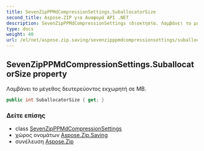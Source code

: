 ```yaml
---
title: SevenZipPPMdCompressionSettings.SuballocatorSize
second_title: Aspose.ZIP για Αναφορά API .NET
description: SevenZipPPMdCompressionSettings ιδιοκτησία. Λαμβάνει το μέγεθος δευτερεύοντος εκχωρητή σε MB.
type: docs
weight: 40
url: /el/net/aspose.zip.saving/sevenzipppmdcompressionsettings/suballocatorsize/
---
```

## SevenZipPPMdCompressionSettings.SuballocatorSize property

Λαμβάνει το μέγεθος δευτερεύοντος εκχωρητή σε MB.

```csharp
public int SuballocatorSize { get; }
```

### Δείτε επίσης

* class [SevenZipPPMdCompressionSettings](../)
* χώρος ονομάτων [Aspose.Zip.Saving](../../sevenzipppmdcompressionsettings/)
* συνέλευση [Aspose.Zip](../../../)


